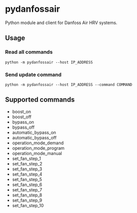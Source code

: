 # pydanfossair

Python module and client for Danfoss Air HRV systems.

## Usage

### Read all commands

    python -m pydanfossair --host IP_ADDRESS

### Send update command

    python -m pydanfossair --host IP_ADDRESS --command COMMAND

## Supported commands

- boost_on
- boost_off
- bypass_on
- bypass_off
- automatic_bypass_on
- automatic_bypass_off
- operation_mode_demand
- operation_mode_program
- operation_mode_manual
- set_fan_step_1
- set_fan_step_2
- set_fan_step_3
- set_fan_step_4
- set_fan_step_5
- set_fan_step_6
- set_fan_step_7
- set_fan_step_8
- set_fan_step_9
- set_fan_step_10
